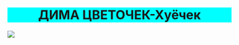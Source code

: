 <html> 
    <h1 style="text-align:center;
    background-color:aqua">ДИМА ЦВЕТОЧЕК-Хуёчек</h1>
   <img src="https://sun9-5.userapi.com/impg/SrEetNOtRXvwpoamteLlJf6k_U_ljhgA77zJTQ/hEkS98NehVs.jpg?size=810x1080&quality=95&sign=e899d1192c80b097ccdbe223e211a704&type=album">
</html>
